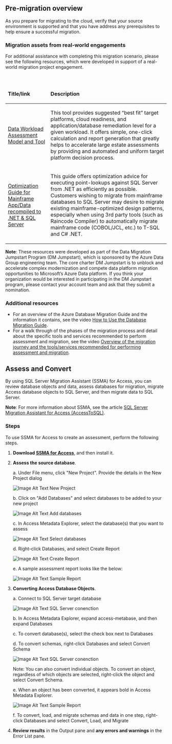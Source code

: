 ## Pre-migration overview

As you prepare for migrating to the cloud, verify that your source environment is supported and that you have address any prerequisites to help ensure a successful migration.

### Migration assets from real-world engagements

For additional assistance with completing this migration scenario, please see the following resources, which were developed in support of a real-world migration project engagement.<br>

<br>
<table width="100%">
<thead>
<tr>
<td width="18%">
<p><strong>Title/link</strong></p>
</td>
<td width="59%">
<p><strong>Description</strong></p>
</td>
</tr>
</thead>
<tbody>
<tr>
<td width="18%">
<p><a href="https://github.com/Microsoft/DataMigrationTeam/tree/master/Data%20Workload%20Assessment%20Model%20and%20Tool">Data Workload Assessment Model and Tool</a></p>
</td>
<td width="59%">
<p>This tool provides suggested &ldquo;best fit&rdquo; target platforms, cloud readiness, and application/database remediation level for a given workload. It offers simple, one-click calculation and report generation that greatly helps to accelerate large estate assessments by providing and automated and uniform target platform decision process.</p>
</td>
</tr>
<tr>
<td width="18%">
<p><a href="https://aka.ms/dmj-wp-mainframe-optimize">Optimization Guide for Mainframe App/Data recompiled to .NET &amp; SQL Server</a></p>
</td>
<td width="59%">
<p>This guide offers optimization advice for executing point-lookups against SQL Server from .NET as efficiently as possible. Customers wishing to migrate from mainframe databases to SQL Server may desire to migrate existing mainframe-optimized design patterns, especially when using 3rd party tools (such as Raincode Compiler) to automatically migrate mainframe code (COBOL/JCL, etc.) to T-SQL and C# .NET.</p>
</td>
</tr>
</tbody>
</table>

**Note**: These resources were developed as part of the Data Migration Jumpstart Program (DM Jumpstart), which is sponsored by the Azure Data Group engineering team. The core charter DM Jumpstart is to unblock and accelerate complex modernization and compete data platform migration opportunities to Microsoft’s Azure Data platform. If you think your organization would be interested in participating in the DM Jumpstart program, please contact your account team and ask that they submit a nomination.

### Additional resources

- For an overview of the Azure Database Migration Guide and the information it contains, see the video [How to Use the Database Migration Guide](https://azure.microsoft.com/resources/videos/how-to-use-the-azure-database-migration-guide/).
- For a walk through of the phases of the migration process and detail about the specific tools and services recommended to perform assessment and migration, see the video [Overview of the migration journey and the tools/services recommended for performing assessment and migration](https://azure.microsoft.com/resources/videos/overview-of-migration-and-recommended-tools-services/).

## Assess and Convert

By using SQL Server Migration Assistant (SSMA) for Access, you can review database objects and data, assess databases for migration, migrate Access database objects to SQL Server, and then migrate data to SQL Server.

**Note**: For more information about SSMA, see the article [SQL Server Migration Assistant for Access (AccessToSQL)](https://docs.microsoft.com/en-us/sql/ssma/access/sql-server-migration-assistant-for-access-accesstosql).

### Steps

To use SSMA for Access to create an assessment, perform the following steps.

1. **Download [SSMA for Access](https://www.microsoft.com/en-us/download/details.aspx?id=54255)**, and then install it.

2. **Assess the source database**.

    a. Under File menu, click "New Project". Provide the details in the New Project dialog
    
    ![Image Alt Text New Project](https://mpbdevcontent.azureedge.net/Images/scenario-assets/accessnewproject.png)
    
    b. Click on "Add Databases" and select databases to be added to your new project
    
    ![Image Alt Text Add databases](https://mpbdevcontent.azureedge.net/Images/scenario-assets/accessadddb.png)
    
    c. In Access Metadata Explorer, select the database(s) that you want to assess
    
    ![Image Alt Text Select databases](https://mpbdevcontent.azureedge.net/Images/scenario-assets/accessselectdb.png)
    
    d. Right-click Databases, and select Create Report
    
     ![Image Alt Text Create Report](https://mpbdevcontent.azureedge.net/Images/scenario-assets/accesscreatereport.png)
    
    e. A sample assessment report looks like the below:
    
    ![Image Alt Text Sample Report](https://mpbdevcontent.azureedge.net/Images/scenario-assets/accesssamplereport.png)

3. **Converting Access Database Objects**. 

    a. Connect to SQL Server target database
    
     ![Image Alt Text SQL Server conenction](https://mpbdevcontent.azureedge.net/Images/scenario-assets/accessconnecttosql.png)
    
    b. In Access Metadata Explorer, expand access-metabase, and then expand Databases
       
    c. To convert database(s), select the check box next to Databases
      
    d. To convert schemas, right-click Databases and select Convert Schema
    
    ![Image Alt Text SQL Server conenction](https://mpbdevcontent.azureedge.net/Images/scenario-assets/accessconvertschema.png)

    Note: You can also convert individual objects. To convert an object, regardless of which objects are selected, right-click the object and select Convert Schema. 

    e. When an object has been converted, it appears bold in Access Metadata Explorer. 
    
    ![Image Alt Text Sample Report](https://mpbdevcontent.azureedge.net/Images/scenario-assets/accessconvertcomplete.png)
    
    f. To convert, load, and migrate schemas and data in one step, right-click Databases and select Convert, Load, and Migrate

4. **Review results** in the Output pane and **any errors and warnings** in the Error List pane.
